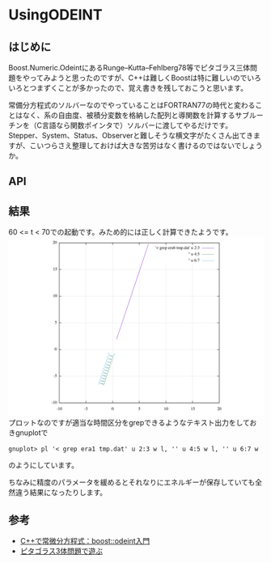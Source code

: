 # UsingODEINT

## はじめに
Boost.Numeric.OdeintにあるRunge–Kutta–Fehlberg78等でピタゴラス三体問題をやってみようと思ったのですが、C++は難しくBoostは特に難しいのでいろいろとつまずくことが多かったので、覚え書きを残しておこうと思います。

常備分方程式のソルバーなのでやっていることはFORTRAN77の時代と変わることはなく、系の自由度、被積分変数を格納した配列と導関数を計算するサブルーチンを（C言語なら関数ポインタで）ソルバーに渡してやるだけです。Stepper、System、Status、Observerと難しそうな横文字がたくさん出てきますが、こいつらさえ整理しておけば大きな苦労はなく書けるのではないでしょうか。

## API

## 結果
60 <= t < 70での起動です。みため的には正しく計算できたようです。
![era6](era6.png)
プロットなのですが適当な時間区分をgrepできるようなテキスト出力をしておきgnuplotで
```
gnuplot> pl '< grep era1 tmp.dat' u 2:3 w l, '' u 4:5 w l, '' u 6:7 w 
```
のようにしています。

ちなみに精度のパラメータを緩めるとそれなりにエネルギーが保存していても全然違う結果になったりします。

## 参考
 * [C++で常微分方程式：boost::odeint入門](https://qiita.com/hmito/items/483445ac0d42fb4428a5)
 * [ピタゴラス3体問題で遊ぶ](https://qiita.com/i153/items/34674e267dd90298a245)
